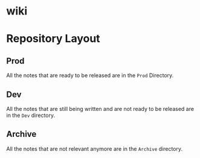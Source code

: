 # wiki

# Repository Layout
## Prod
All the notes that are ready to be released are in the `Prod` Directory.
## Dev
All the notes that are still being written and are not ready to be released are in the `Dev` directory.
## Archive
All the notes that are not relevant anymore are in the `Archive` directory.